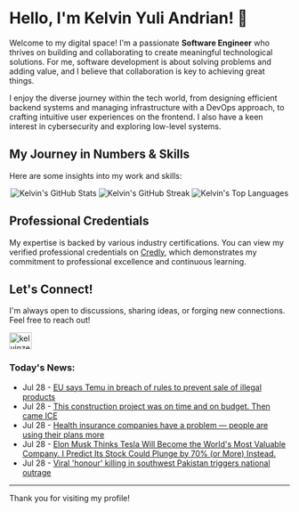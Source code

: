 # Hello, I'm Kelvin Yuli Andrian! 👋

Welcome to my digital space! I'm a passionate **Software Engineer** who thrives on building and collaborating to create meaningful technological solutions. For me, software development is about solving problems and adding value, and I believe that collaboration is key to achieving great things.

I enjoy the diverse journey within the tech world, from designing efficient backend systems and managing infrastructure with a DevOps approach, to crafting intuitive user experiences on the frontend. I also have a keen interest in cybersecurity and exploring low-level systems.

## My Journey in Numbers & Skills

Here are some insights into my work and skills:

<p align="center">
  <img src="https://github-readme-stats.vercel.app/api?username=kelvinzer0&show_icons=true&theme=radical" alt="Kelvin's GitHub Stats" />
  <img src="https://github-readme-streak-stats.herokuapp.com/?user=kelvinzer0&theme=radical" alt="Kelvin's GitHub Streak" />
  <img src="https://github-readme-stats.vercel.app/api/top-langs/?username=kelvinzer0&layout=compact&theme=radical" alt="Kelvin's Top Languages" />
</p>

## Professional Credentials

My expertise is backed by various industry certifications. You can view my verified professional credentials on [Credly](https://www.credly.com/users/kelvin-yuli-andrian/badges), which demonstrates my commitment to professional excellence and continuous learning.

## Let's Connect!

I'm always open to discussions, sharing ideas, or forging new connections. Feel free to reach out!

<p align="left">
    <a href="https://linkedin.com/in/kelvinzero" target="blank"><img align="center" src="https://cdn.jsdelivr.net/npm/simple-icons@3.0.1/icons/linkedin.svg" alt="kelvinzero" height="30" width="40" /></a>
</p>

### Today's News:

<!-- feed start -->
- Jul 28 - [EU says Temu in breach of rules to prevent sale of illegal products](https://tech.yahoo.com/business/articles/eu-says-temu-breach-rules-105503111.html)
- Jul 28 - [This construction project was on time and on budget. Then came ICE](https://www.yahoo.com/news/articles/construction-project-time-budget-then-100431932.html)
- Jul 28 - [Health insurance companies have a problem — people are using their plans more](https://finance.yahoo.com/news/health-insurance-companies-have-a-problem--people-are-using-their-plans-more-092016719.html)
- Jul 28 - [Elon Musk Thinks Tesla Will Become the World's Most Valuable Company. I Predict Its Stock Could Plunge by 70% (or More) Instead.](https://finance.yahoo.com/news/elon-musk-thinks-tesla-become-082700484.html)
- Jul 28 - [Viral 'honour' killing in southwest Pakistan triggers national outrage](https://www.yahoo.com/news/articles/viral-honour-killing-southwest-pakistan-050401289.html)
<!-- feed end -->

---

Thank you for visiting my profile!